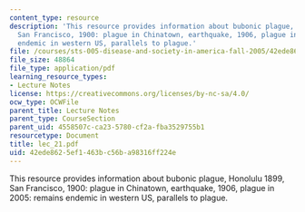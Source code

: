 ```yaml
---
content_type: resource
description: 'This resource provides information about bubonic plague, Honolulu 1899,
  San Francisco, 1900: plague in Chinatown, earthquake, 1906, plague in 2005: remains
  endemic in western US, parallels to plague.'
file: /courses/sts-005-disease-and-society-in-america-fall-2005/42ede8625ef1463bc56ba98316ff224e_lec_21.pdf
file_size: 48864
file_type: application/pdf
learning_resource_types:
- Lecture Notes
license: https://creativecommons.org/licenses/by-nc-sa/4.0/
ocw_type: OCWFile
parent_title: Lecture Notes
parent_type: CourseSection
parent_uid: 4558507c-ca23-5780-cf2a-fba3529755b1
resourcetype: Document
title: lec_21.pdf
uid: 42ede862-5ef1-463b-c56b-a98316ff224e
---
```

This resource provides information about bubonic plague, Honolulu 1899, San Francisco, 1900: plague in Chinatown, earthquake, 1906, plague in 2005: remains endemic in western US, parallels to plague.